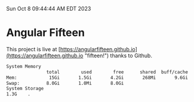 Sun Oct  8 09:44:44 AM EDT 2023

# Angular Fifteen


This project is live at [https://angularfifteen.github.io](https://angularfifteen.github.io "fifteen!") thanks to Github.

```bash
System Memory
               total        used        free      shared  buff/cache   available
Mem:            15Gi       1.5Gi       4.2Gi       268Mi       9.6Gi        13Gi
Swap:          8.0Gi       1.0Mi       8.0Gi
System Storage
1.3G	.
```
